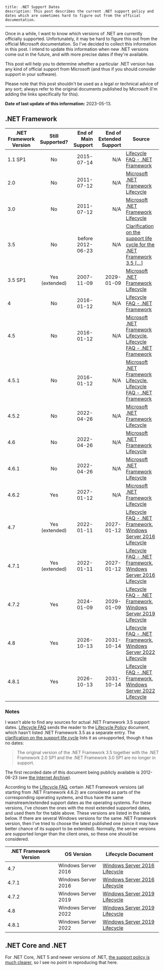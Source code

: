     title: .NET Support Dates
    description: This post describes the current .NET support policy and dates which are sometimes hard to figure out from the official documentation.
---

Once in a while, I want to know which versions of .NET are currently officially supported. Unfortunately, it may be hard to figure this out from the official Microsoft documentation. So I've decided to collect this information in this post. I intend to update this information when new .NET versions come out in the future, and with more precise dates if they're available.

This post will help you to determine whether a particular .NET version has any kind of official support from Microsoft (and thus if you should consider support in your software).

Please note that this post shouldn't be used as a legal or technical advice of any sort; always refer to the original documents published by Microsoft (I'm adding the links specifically for this).

**Date of last update of this information:** 2023-05-13.

## .NET Framework

| .NET Framework Version | Still Supported? | End of Main Support | End of Extended Support | Source                                                                                                               |
|------------------------|:----------------:|--------------------:|------------------------:|----------------------------------------------------------------------------------------------------------------------|
| 1.1 SP1                |        No        |          2015-07-14 |                     N/A | [Lifecycle FAQ - .NET Framework][docs.lifecycle-faq]                                                                 |
| 2.0                    |        No        |          2011-07-12 |                     N/A | [Microsoft .NET Framework Lifecycle][lifecycle.net-framework]                                                        |
| 3.0                    |        No        |          2011-07-12 |                     N/A | [Microsoft .NET Framework Lifecycle][lifecycle.net-framework]                                                        |
| 3.5                    |        No        |   before 2012-06-23 |                     N/A | [Clarification on the support life cycle for the .NET Framework 3.5 \[…\]][support.lifecycle-clarification]          |
| 3.5 SP1                |  Yes (extended)  |          2007-11-09 |              2029-01-09 | [Microsoft .NET Framework Lifecycle][lifecycle.net-framework]                                                        |
| 4                      |        No        |          2016-01-12 |                     N/A | [Lifecycle FAQ - .NET Framework][docs.lifecycle-faq]                                                                 |
| 4.5                    |        No        |          2016-01-12 |                     N/A | [Microsoft .NET Framework Lifecycle][lifecycle.net-framework], [Lifecycle FAQ - .NET Framework][docs.lifecycle-faq]  |
| 4.5.1                  |        No        |          2016-01-12 |                     N/A | [Microsoft .NET Framework Lifecycle][lifecycle.net-framework], [Lifecycle FAQ - .NET Framework][docs.lifecycle-faq]  |
| 4.5.2                  |        No        |          2022-04-26 |                     N/A | [Microsoft .NET Framework Lifecycle][lifecycle.net-framework]                                                        |
| 4.6                    |        No        |          2022-04-26 |                     N/A | [Microsoft .NET Framework Lifecycle][lifecycle.net-framework]                                                        |
| 4.6.1                  |        No        |          2022-04-26 |                     N/A | [Microsoft .NET Framework Lifecycle][lifecycle.net-framework]                                                        |
| 4.6.2                  |       Yes        |          2027-01-12 |                     N/A | [Microsoft .NET Framework Lifecycle][lifecycle.net-framework]                                                        |
| 4.7                    |  Yes (extended)  |          2022-01-11 |              2027-01-12 | [Lifecycle FAQ - .NET Framework][docs.lifecycle-faq], [Windows Server 2016 Lifecycle][lifecycle.windows-server-2016] |
| 4.7.1                  |  Yes (extended)  |          2022-01-11 |              2027-01-12 | [Lifecycle FAQ - .NET Framework][docs.lifecycle-faq], [Windows Server 2016 Lifecycle][lifecycle.windows-server-2016] |
| 4.7.2                  |       Yes        |          2024-01-09 |              2029-01-09 | [Lifecycle FAQ - .NET Framework][docs.lifecycle-faq], [Windows Server 2019 Lifecycle][lifecycle.windows-server-2019] |
| 4.8                    |       Yes        |          2026-10-13 |              2031-10-14 | [Lifecycle FAQ - .NET Framework][docs.lifecycle-faq], [Windows Server 2022 Lifecycle][lifecycle.windows-server-2022] |
| 4.8.1                  |       Yes        |          2026-10-13 |              2031-10-14 | [Lifecycle FAQ - .NET Framework][docs.lifecycle-faq], [Windows Server 2022 Lifecycle][lifecycle.windows-server-2022] |

### Notes

I wasn't able to find any sources for actual .NET Framework 3.5 support dates. [Lifecycle FAQ][docs.lifecycle-faq] sends the reader to the [Lifecycle Policy][lifecycle.net-framework] document, which hasn't listed .NET Framework 3.5 as a separate entry. The [clarification on the support life cycle][support.lifecycle-clarification] lists it as unsupported, though it has no dates:

> The original version of the .NET Framework 3.5 together with the .NET Framework 2.0 SP1 and the .NET Framework 3.0 SP1 are no longer in support.

The first recorded date of this document being publicly available is 2012-06-23 (see [the Internet Archive][archive.lifecycle-clarification]).

According to the [Lifecycle FAQ][docs.lifecycle-faq], certain .NET Framework versions (all starting from .NET Framework 4.6.2) are considered as parts of the corresponding operating systems, and thus have the same mainstream/extended support dates as the operating systems. For these versions, I've chosen the ones with the most extended supported dates, and used them for the table above. These versions are listed in the table below. If there are several Windows versions for the same .NET Framework version, then I've tried to choose the latest published one (since it may have better chance of its support to be extended). Normally, the server versions are supported longer than the client ones, so these one should be considered.

| .NET Framework Version | OS Version          | Lifecycle Document                                             |
|------------------------|---------------------|----------------------------------------------------------------|
| 4.7                    | Windows Server 2016 | [Windows Server 2016 Lifecycle][lifecycle.windows-server-2016] |
| 4.7.1                  | Windows Server 2016 | [Windows Server 2016 Lifecycle][lifecycle.windows-server-2016] |
| 4.7.2                  | Windows Server 2019 | [Windows Server 2019 Lifecycle][lifecycle.windows-server-2019] |
| 4.8                    | Windows Server 2022 | [Windows Server 2019 Lifecycle][lifecycle.windows-server-2022] |
| 4.8.1                  | Windows Server 2022 | [Windows Server 2019 Lifecycle][lifecycle.windows-server-2022] |

## .NET Core and .NET

For .NET Core, .NET 5 and newer versions of .NET, [the support policy is much clearer][dotnet.support-policy], so I see no point in reproducing that here.

[archive.lifecycle-clarification]: https://web.archive.org/web/20120623103858/https://support.microsoft.com/kb/2696944
[docs.lifecycle-faq]: https://docs.microsoft.com/en-us/lifecycle/faq/dotnet-framework#what-is-the-lifecycle-policy-for-different-versions-of-the-net-framework
[dotnet.support-policy]: https://dotnet.microsoft.com/platform/support/policy/dotnet-core
[lifecycle.net-framework]: https://docs.microsoft.com/en-us/lifecycle/products/microsoft-net-framework
[lifecycle.windows-10.enterprise-edu]: https://docs.microsoft.com/en-us/lifecycle/products/windows-10-enterprise-and-education
[lifecycle.windows-10.home-pro]: https://docs.microsoft.com/en-us/lifecycle/products/windows-10-home-and-pro
[lifecycle.windows-server-2016]: https://docs.microsoft.com/en-us/lifecycle/products/windows-server-2016
[lifecycle.windows-server-2019]: https://docs.microsoft.com/en-us/lifecycle/products/windows-server-2019
[lifecycle.windows-server-2022]: https://docs.microsoft.com/en-us/lifecycle/products/windows-server-2022
[support.lifecycle-clarification]: https://support.microsoft.com/en-us/topic/clarification-on-the-support-life-cycle-for-the-net-framework-3-5-the-net-framework-3-0-and-the-net-framework-2-0-28621c7b-226c-7682-27f5-2e2a42db39c3
